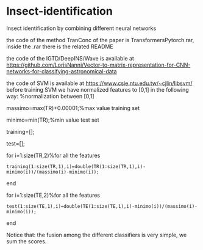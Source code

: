 # Insect-identification
Insect identification by combining different neural networks

the code of the method TranConc of the paper is TransformersPytorch.rar, inside the .rar there is the related README

the code of the IGTD/DeepINS/Wave is available at https://github.com/LorisNanni/Vector-to-matrix-representation-for-CNN-networks-for-classifying-astronomical-data

the code of SVM is available at https://www.csie.ntu.edu.tw/~cjlin/libsvm/
before training SVM we have normalized features to [0,1] in the following way:
%normalization between [0,1]

massimo=max(TR)+0.00001;%max value training set

minimo=min(TR);%min value test set

training=[];

test=[];

for i=1:size(TR,2)%for all the features

    training(1:size(TR,1),i)=double(TR(1:size(TR,1),i)-minimo(i))/(massimo(i)-minimo(i));
    
end

for i=1:size(TE,2)%for all the features

    test(1:size(TE,1),i)=double(TE(1:size(TE,1),i)-minimo(i))/(massimo(i)-minimo(i));
    
end







Notice that: the fusion among the different classifiers is very simple, we sum the scores. 
